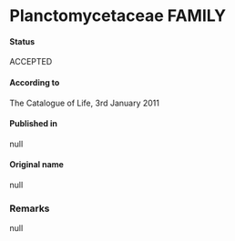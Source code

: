 Planctomycetaceae FAMILY
=======

#### Status
ACCEPTED

#### According to
The Catalogue of Life, 3rd January 2011

#### Published in
null

#### Original name
null

### Remarks
null